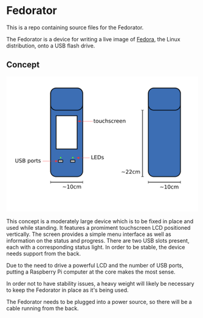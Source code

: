 Fedorator
===

This is a repo containing source files for the Fedorator.

The Fedorator is a device for writing a live image of
[Fedora](http://fedoraproject.org/), the Linux distribution, onto a USB
flash drive.

Concept
---

![Concept art](concept/concept.svg.png)

This concept is a moderately large device which is to be fixed in place and used while standing.  It features a promiment touchscreen LCD positioned vertically.  The screen provides a simple menu interface as well as information on the status and progress.  There are two USB slots present, each with a corresponding status light.  In order to be stable, the device needs support from the back.
            
Due to the need to drive a powerful LCD and the number of USB ports, putting a Raspberry Pi computer at the core makes the most sense.
            
In order not to have stability issues, a heavy weight will likely be necessary to keep the Fedorator in place as it's being used.
            
The Fedorator needs to be plugged into a power source, so there will be a cable running from the back.
